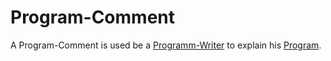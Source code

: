 # Program-Comment

A Program-Comment is used be a [Programm-Writer](202000006.md) to explain his [Program](250000005.md).